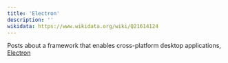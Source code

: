 ```yaml
---
title: 'Electron'
description: ''
wikidata: https://www.wikidata.org/wiki/Q21614124
---
```


Posts about a framework that enables cross-platform desktop applications, [Electron](https://www.electronjs.org/)
